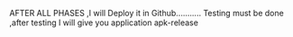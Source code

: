 AFTER ALL PHASES ,I will Deploy it in Github...........
Testing must be done ,after testing I will give you application apk-release
